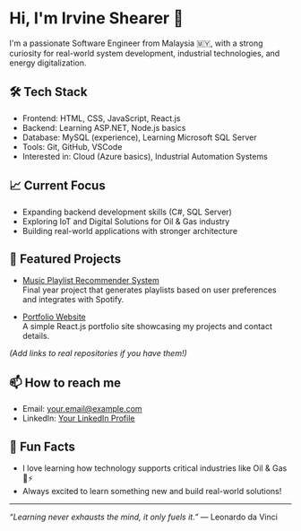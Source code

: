 # Hi, I'm Irvine Shearer 👋

I'm a passionate Software Engineer from Malaysia 🇲🇾, with a strong curiosity for real-world system development, industrial technologies, and energy digitalization.

## 🛠️ Tech Stack
- Frontend: HTML, CSS, JavaScript, React.js
- Backend: Learning ASP.NET, Node.js basics
- Database: MySQL (experience), Learning Microsoft SQL Server
- Tools: Git, GitHub, VSCode
- Interested in: Cloud (Azure basics), Industrial Automation Systems

## 📈 Current Focus
- Expanding backend development skills (C#, SQL Server)
- Exploring IoT and Digital Solutions for Oil & Gas industry
- Building real-world applications with stronger architecture

## 🚀 Featured Projects
- [Music Playlist Recommender System](#)  
  Final year project that generates playlists based on user preferences and integrates with Spotify.

- [Portfolio Website](#)  
  A simple React.js portfolio site showcasing my projects and contact details.

_(Add links to real repositories if you have them!)_

## 📫 How to reach me
- Email: [your.email@example.com](mailto:your.email@example.com)
- LinkedIn: [Your LinkedIn Profile](#)

## 🌱 Fun Facts
- I love learning how technology supports critical industries like Oil & Gas 🚢⚡
- Always excited to learn something new and build real-world solutions!

---

*“Learning never exhausts the mind, it only fuels it.”* — Leonardo da Vinci
